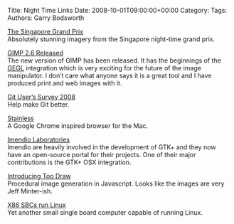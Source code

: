 Title: Night Time Links
Date: 2008-10-01T09:00:00+00:00
Category: 
Tags: 
Authors: Garry Bodsworth

[The Singapore Grand Prix][1]  
Absolutely stunning imagery from the Singapore night-time grand prix.

[GIMP 2.6 Released][2]  
The new version of GIMP has been released. It has the beginnings of the [GEGL][3] integration which is very exciting for the future of the image manipulator. I don&#8217;t care what anyone says it is a great tool and I have produced print and web images with it.

[Git User&#8217;s Survey 2008][4]  
Help make Git better.

[Stainless][5]  
A Google Chrome inspired browser for the Mac.

[Imendio Laboratories][6]  
Imendio are heavily involved in the development of GTK+ and they now have an open-source portal for their projects. One of their major contributions is the GTK+ OSX integration.

[Introducing Top Draw][7]  
Procedural image generation in Javascript. Looks like the images are very Jeff Minter-ish.

[X86 SBCs run Linux][8]  
Yet another small single board computer capable of running Linux.

 [1]: http://www.boston.com/bigpicture/2008/09/the_singapore_grand_prix.html
 [2]: http://gimp.org/release-notes/gimp-2.6.html
 [3]: http://gegl.org/
 [4]: http://www.survs.com/survey?id=M3PIVU72&channel=2WXE4BVTW8
 [5]: http://www.stainlessapp.com/
 [6]: http://labs.imendio.com/
 [7]: http://googlemac.blogspot.com/2008/09/introducing-top-draw.html
 [8]: http://www.linuxdevices.com/news/NS6645188491.html?kc=rss